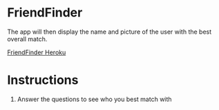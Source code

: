 # FriendFinder
The app will then display the name and picture of the user with the best overall match.

[FriendFinder Heroku](https://powerful-shore-65966.herokuapp.com/)

# Instructions
1. Answer the questions to see who you best match with
